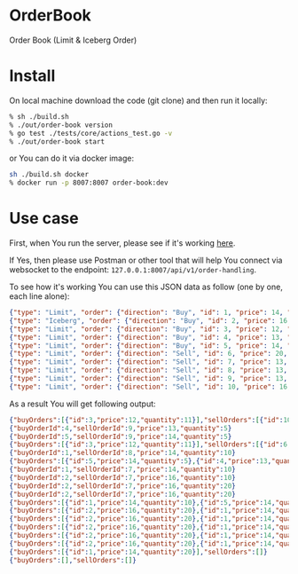 # OrderBook
Order Book (Limit & Iceberg Order)

# Install
On local machine download the code (git clone) and then run it locally:
```bash
% sh ./build.sh 
% ./out/order-book version
% go test ./tests/core/actions_test.go -v
% ./out/order-book start
```
or You can do it via docker image:
```bash
sh ./build.sh docker
% docker run -p 8007:8007 order-book:dev
```

# Use case
First, when You run the server, please see if it's working [here](http://127.0.0.1:8007/api/v1/healthcheck/version).

If Yes, then please use Postman or other tool that will help You connect via websocket to the endpoint: `127.0.0.1:8007/api/v1/order-handling`.

To see how it's working You can use this JSON data as follow (one by one, each line alone):

```JSON
{"type": "Limit", "order": {"direction": "Buy", "id": 1, "price": 14, "quantity": 20}}
{"type": "Iceberg", "order": {"direction": "Buy", "id": 2, "price": 16, "quantity": 50, "peak": 20}}
{"type": "Limit", "order": {"direction": "Buy", "id": 3, "price": 12, "quantity": 11}}
{"type": "Limit", "order": {"direction": "Buy", "id": 4, "price": 13, "quantity": 5}}
{"type": "Limit", "order": {"direction": "Buy", "id": 5, "price": 14, "quantity": 5}}
{"type": "Limit", "order": {"direction": "Sell", "id": 6, "price": 20, "quantity": 200}}
{"type": "Limit", "order": {"direction": "Sell", "id": 7, "price": 13, "quantity": 60}}
{"type": "Limit", "order": {"direction": "Sell", "id": 8, "price": 13, "quantity": 10}}
{"type": "Limit", "order": {"direction": "Sell", "id": 9, "price": 13, "quantity": 10}}
{"type": "Limit", "order": {"direction": "Sell", "id": 10, "price": 16, "quantity": 20}}
```

As a result You will get following output:

```JSON
{"buyOrders":[{"id":3,"price":12,"quantity":11}],"sellOrders":[{"id":10,"price":16,"quantity":20},{"id":6,"price":20,"quantity":200}]}
{"buyOrderId":4,"sellOrderId":9,"price":13,"quantity":5}
{"buyOrderId":5,"sellOrderId":9,"price":14,"quantity":5}
{"buyOrders":[{"id":3,"price":12,"quantity":11}],"sellOrders":[{"id":6,"price":20,"quantity":200}]}
{"buyOrderId":1,"sellOrderId":8,"price":14,"quantity":10}
{"buyOrders":[{"id":5,"price":14,"quantity":5},{"id":4,"price":13,"quantity":5}],"sellOrders":[{"id":6,"price":20,"quantity":200}]}
{"buyOrderId":1,"sellOrderId":7,"price":14,"quantity":10}
{"buyOrderId":2,"sellOrderId":7,"price":16,"quantity":10}
{"buyOrderId":2,"sellOrderId":7,"price":16,"quantity":20}
{"buyOrderId":2,"sellOrderId":7,"price":16,"quantity":20}
{"buyOrders":[{"id":1,"price":14,"quantity":10},{"id":5,"price":14,"quantity":5}],"sellOrders":[{"id":6,"price":20,"quantity":200}]}
{"buyOrders":[{"id":2,"price":16,"quantity":20},{"id":1,"price":14,"quantity":20}],"sellOrders":[{"id":6,"price":20,"quantity":200}]}
{"buyOrders":[{"id":2,"price":16,"quantity":20},{"id":1,"price":14,"quantity":20}],"sellOrders":[]}
{"buyOrders":[{"id":2,"price":16,"quantity":20},{"id":1,"price":14,"quantity":20}],"sellOrders":[]}
{"buyOrders":[{"id":2,"price":16,"quantity":20},{"id":1,"price":14,"quantity":20}],"sellOrders":[]}
{"buyOrders":[{"id":2,"price":16,"quantity":20},{"id":1,"price":14,"quantity":20}],"sellOrders":[]}
{"buyOrders":[{"id":1,"price":14,"quantity":20}],"sellOrders":[]}
{"buyOrders":[],"sellOrders":[]}
```
